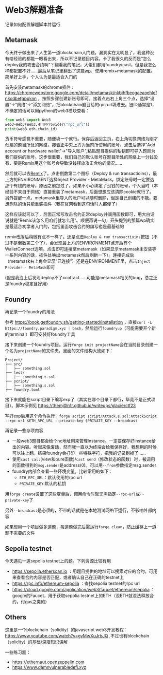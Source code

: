# Web3解题准备

记录如何配置解题脚本并运行

## Metamask

今天终于做出来了人生第一道blockchain入门题。漏洞实在太明显了，我这种没有啥经验的都能一眼看出来，所以不记录题目内容。卡了我很久的反而是“怎么deploy我的攻击合约啊“？翻看我的笔记，大佬们都用foundry/cast，但是我怎么样都配置不好……最后从笔记里翻出了这篇[wp](https://github.com/skabdulhaq/CTF-learnings/blob/main/CTF-writeups/BytesbanditCTF/blockchain-GuessTheName.md)，使用remix+metamask的配置。简单好上手，个人认为是最适合入门的

首先安装metamask的chrome插件： https://chromewebstore.google.com/detail/metamask/nkbihfbeogaeaoehlefnkodbefgpgknn ，按照步骤创建新账号即可。接着点击右上角三个点，选择“设置”->“网络”->"添加网络"，把blockchain题目给的rpc url填进去。链ID通常是1，不确定的话可以用python的web3模块查看：
```py
from web3 import Web3
web3=Web3(Web3.HTTPProvider("rpc_url"))
print(web3.eth.chain_id)
```
货币符号感觉不重要，随便填一个就行。保存后返回主页，右上角切换网络为刚才创建的题目所处的网络。接着正中央上方为当前所使用的账号，点击后选择"Add account or hardware wallet"->"导入账户",粘贴题目提供的私钥即可导入题目为我们提供的账号。这步很重要，我们自己的默认账号在题目所处的网络上一分钱没有，要是Remix用这个账号会导致没钱释放攻击合约的情况……

然后就可以去[Remix](https://remix.ethereum.org)了。点击倒数第二个图标（Deploy & run transactioins），最上方的ENVIRONMENT选择Inject Provider - MetaMask。绑定账号时一定要选那个有钱的账号，原因之前提过了。如果不小心绑定了没钱的账号，个人当时（本经验不来自于网络）直接重装了metamask，后面想想应该清除cookie就行了。另外提醒一点，metamask里导入的账户可以随时删除，但是自己创建的不能，要想删除的话只能重装插件（我在官网看到这句话时人都傻了）

这样应该就可以了，后面正常写攻击合约正常deploy并调用函数即可，用大白话说就是“Remix该怎么用咱们就怎么用”。顺便再说一句，开头提到的那篇wp确实是最适合初学者入门的，包括里面攻击合约的编写也是最基础的

remix改版后稍微有点不一样了。还是点击`Deploy & run transactioins`按钮（不过不是倒数第二个了），会发现最上方的ENVIRONMENT点开后有个WalletConnect选项。点击即可连接至metamask（如果显示metamask未安装等一系列内容的话，插件处唤出metamask然后刷新一下）。连接完成后（metamask右上角会显示“已连接”）还是在ENVIRONMENT里，点击`Inject Provider - MetaMask`即可

(但是我连上后发现deploy不了contract……可能是metamask相关的bug，总之还是foundry稳定且好用)

## Foundry

再记录一个foundry的用法

参考 https://book.getfoundry.sh/getting-started/installation ，直接`curl -L https://foundry.paradigm.xyz | bash`，然后运行`foundryup`（可能需要开个新的terminal）即可安装好foundry工具

接下来创建一个foundry项目。运行`forge init projectName`会在当前目录创建一个名为`projectName`的文件夹，里面的文件结构大致如下：
```
Project/
├── src/
│   ├── something.sol
├── test/
│   ├── something.t.sol
├── script/
│   ├── something.s.sol
├── foundry.toml
```
接下来就能在script目录下编写exp了（其实在哪个目录下都行，毕竟不是正式项目）。脚本示例见 https://themj0ln1r.github.io/writeups/glacierctf23

写好exp后用这个命令执行：`forge script script/Attack.s.sol:AttackScript --rpc-url $ETH_RPC_URL --private-key $PRIVATE_KEY --broadcast`

再记录一些杂项内容

- 一般web3题目都会给个nc地址用来管理instance。一定要保存好instance给出的内容。听起来像废话，然而我一直以为终端会给我保存好，我想用的时候可以往上翻。结果foundry会打印一些特殊字符，把我的记录刷掉了……
- 使用`cast call`(view和pure函数)/`cast send`（修改状态的函数）时，被调用的函数得到的`msg.sender`是address(0)。可以用`--from`参数指定msg.sender
- foundry内部会查看一些环境变量。比较常用的如下：
    - `ETH_RPC_URL`：默认使用的rpc url
    - `PRIVATE_KEY`:默认的私钥

用`forge create`设置了这些变量后，调用命令时就无需指定`--rpc-url`或`--private-key`了

另外`--broadcast`是必须的，不带的话就是在本地测试网络下运行，不影响外部内容

如果想用一个项目做多道题，每道题做完后需运行`forge clean`，防止缓存上一道题不需要的文件

## Sepolia testnet

今天遇见一道sepolia testnet上的题。下列资源比较有用

- https://sepolia.etherscan.io ：用题目提供的地址可以搜索对应的合约，可用来查看合约内容是否匹配，或者确认自己在正确的testnet上
- https://rpc.info/ethereum-sepolia ：查找sepolia testnet的rpc url
- https://cloud.google.com/application/web3/faucet/ethereum/sepolia ：google的Faucet，用于获取sepolia testnet上的ETH（没ETH就没法释放合约，付gas之类的）

## Others

这里是一个blockchain（solidity）的javascript web3开发教程： https://www.youtube.com/watch?v=gyMwXuJrbJQ ,不过也有blockchain（solidity）的基础/深度知识讲解

一些练习题：
- https://ethernaut.openzeppelin.com
- https://www.damnvulnerabledefi.xyz